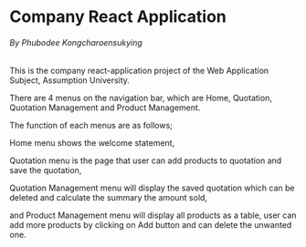 # Company React Application

###### By Phubodee Kongcharoensukying

This is the company react-application project of the Web Application Subject, Assumption University.

There are 4 menus on the navigation bar, which are Home, Quotation, Quotation Management and Product Management.

The function of each menus are as follows;

Home menu shows the welcome statement,

Quotation menu is the page that user can add products to quotation and save the quotation,

Quotation Management menu will display the saved quotation which can be deleted and calculate the summary the amount sold,

and Product Management menu will display all products as a table, user can add more products by clicking on Add button and can delete the unwanted one.
